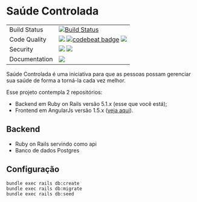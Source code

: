 # Saúde Controlada

<table>
  <tr>
    <td>Build Status</td>
    <td>
      <a href="https://travis-ci.org/peimelo/saudecontrolada"><img src="https://travis-ci.org/peimelo/saudecontrolada.svg?branch=master" alt="Build Status" ></a>
    </td>
  </tr>
  <tr>
    <td>Code Quality</td>
    <td>
      <a href="https://codeclimate.com/github/peimelo/saudecontrolada/maintainability"><img src="https://api.codeclimate.com/v1/badges/972e4e4c4b0f97295cf2/maintainability" /></a>
      <a href="https://codebeat.co/projects/github-com-peimelo-saudecontrolada"><img alt="codebeat badge" src="https://codebeat.co/badges/8fb95a53-e610-4828-82cd-70475686ea38" /></a>
      <a href="https://codeclimate.com/github/peimelo/saudecontrolada/test_coverage"><img src="https://api.codeclimate.com/v1/badges/972e4e4c4b0f97295cf2/test_coverage" /></a>
    </td>
  </tr>
  <tr>
    <td>Security</td>
    <td>
      <a href="https://gemnasium.com/peimelo/saudecontrolada"><img src="https://gemnasium.com/peimelo/saudecontrolada.svg" /></a>
      <a href="https://hakiri.io/github/peimelo/saudecontrolada/master"><img src="https://hakiri.io/github/peimelo/saudecontrolada/master.svg" /></a>
    </td>
  </tr>
  <tr>
    <td>Documentation</td>
    <td>
      <a href="http://inch-ci.org/github/peimelo/saudecontrolada"><img src="http://inch-ci.org/github/peimelo/saudecontrolada.svg?branch=master" /></a>
    </td>
  </tr>
</table>

Saúde Controlada é uma iniciativa para que as pessoas possam gerenciar
sua saúde de forma a torná-la cada vez melhor.

Esse projeto contempla 2 repositórios:

- Backend em Ruby on Rails versão 5.1.x (esse que você está);
- Frontend em AngularJs versão 1.5.x (<a target="_blank" href="https://github.com/peimelo/saudecontrolada_web">veja aqui</a>).

## Backend

- Ruby on Rails servindo como api
- Banco de dados Postgres

## Configuração

    bundle exec rails db:create
    bundle exec rails db:migrate
    bundle exec rails db:seed
